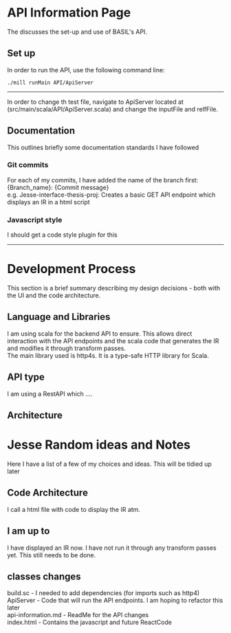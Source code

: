 # API Information Page

The discusses the set-up and use of BASIL's API. 

## Set up
In order to run the API, use the following command line: 
```shell
./mill runMain API/ApiServer
```
---
In order to change th test file, navigate to ApiServer 
located at (src/main/scala/API/ApiServer.scala) and change the 
inputFile and relfFile. 

## Documentation
This outlines briefly some documentation standards I have followed

### Git commits
For each of my commits, I have added the name of the branch first: {Branch_name}: {Commit message}
<br>
e.g. Jesse-interface-thesis-proj: Creates a basic GET API endpoint which displays an IR in a html script

### Javascript style
I should get a code style plugin for this


---
# Development Process
This section is a brief summary describing my design decisions - both with the UI and the code 
architecture. 

## Language and Libraries
I am using scala for the backend API to ensure. This allows direct interaction with the API endpoints
and the scala code that generates the IR and modifies it through transform passes. 
<br>
The main library used is http4s. It is a type-safe HTTP library for Scala. 

## API type
I am using a RestAPI which ....

## Architecture

# Jesse Random ideas and Notes
Here I have a list of a few of my choices and ideas. This will be tidied up later

## Code Architecture
I call a html file with code to display the IR atm. 

## I am up to
I have displayed an IR now. I have not run it through any transform passes yet. This still needs to be done. 

## classes changes
build.sc - I needed to add dependencies (for imports such as http4)
<br>
ApiServer - Code that will run the API endpoints. I am hoping to refactor this later
<br>
api-information.md - ReadMe for the API changes
<br>
index.html - Contains the javascript and future ReactCode


